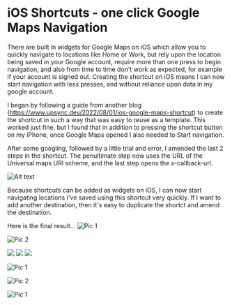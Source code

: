 # iOS Shortcuts - one click Google Maps Navigation

There are built in widgets for Google Maps on iOS which allow you to quickly navigate to locations like Home or Work, but rely upon the location being saved in your Google account, require more than one press to begin navigation, and also from time to time don't work as expected, for example if your account is signed out. Creating the shortcut on iOS means I can now start navigation with less presses, and without reliance upon data in my google account.

I began by following a guide from another blog (https://www.upsync.dev/2022/08/01/ios-google-maps-shortcut) to create the shortcut in such a way that was easy to reuse as a template. This worked just fine, but I found that in addition to pressing the shortcut button on my iPhone, once Google Maps opened I also needed to Start navigation.

After some googling, followed by a little trial and error, I amended the last 2 steps in the shortcut. The penultimate step now uses the URL of the Universal maps URI scheme, and the last step opens the x-callback-url.

<img title="a title" alt="Alt text" src="../assets/2024-09-11-ios-shortcuts-google-nav-1-click/1.png">

Because shortcuts can be added as widgets on iOS, I can now start navigating locations I've saved using this shortcut very quickly. If I want to add another destination, then it's easy to duplicate the shortct and amend the destination.

Here is the final result...
![Pic 1](../assets/2024-09-11-ios-shortcuts-google-nav-1-click/1.jpg "")

![Pic 2](../assets/2024-09-11-ios-shortcuts-google-nav-1-click/1.jpg "")

<img src="../assets/2024-09-11-ios-shortcuts-google-nav-1-click/1.jpg" />

<img src="../assets/2024-09-11-ios-shortcuts-google-nav-1-click/1.jpg" />

<img src="../assets/2024-09-11-ios-shortcuts-google-nav-1-click/1.jpg" />

![Pic 1](/assets/images/1.jpg)

![Pic 2](/assets/2024-09-11-ios-shortcuts-google-nav-1-click/2.jpg)

![Pic 1](/mkeeves.github.io_images/2024-09-11-ios-shortcuts-google-nav-1-click/1.jpg)

